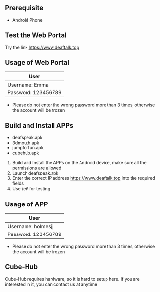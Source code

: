 ## Prerequisite
* Android Phone

## Test the Web Portal
Try the link https://www.deaftalk.top

## Usage of Web Portal

| User |
| ---- |
| Username: Emma |
| Password: 123456789 |

* Please do not enter the wrong password more than 3 times, otherwise the account will be frozen

## Build and Install APPs
* deafspeak.apk
* 3dmouth.apk
* jumpforfun.apk
* cubehub.apk

1. Build and Install the APPs on the Android device, make sure all the permissions are allowed
2. Launch deafspeak.apk
3. Enter the correct IP address https://www.deaftalk.top into the required fields
4. Use /ei/ for testing

## Usage of APP

| User |
| ---- |
| Username: holmesjj |
| Password: 123456789 |

* Please do not enter the wrong password more than 3 times, otherwise the account will be frozen

## Cube-Hub
Cube-Hub requires hardware, so it is hard to setup here. If you are interested in it, you can contact us at anytime
